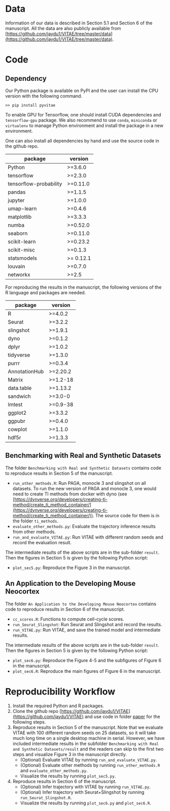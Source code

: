

# Data

Information of our data is described in Section 5.1 and Section 6 of the manuscript. All the data are also publicly available from [https://github.com/jaydu1/VITAE/tree/master/data](https://github.com/jaydu1/VITAE/tree/master/data).

# Code

## Dependency

Our Python package is available on PyPI and the user can install the CPU version with the following command. 

```
>> pip install pyvitae
```

To enable GPU for Tensorflow, one should install CUDA dependencies and `tensorflow-gpu` package. We also recommend to use `conda`, `miniconda` or `virtualenv` to manage Python environment and install the package in a new environment.


One can also install all dependencies by hand and use the source code in the github repo.

package|version
---|---
Python|>=3.6.0
tensorflow| >=2.3.0 
tensorflow-probability| >=0.11.0
pandas| >=1.1.5
jupyter| >=1.0.0
umap-learn| >=0.4.6
matplotlib |>=3.3.3 
numba| >=0.52.0
seaborn |>=0.11.0
scikit-learn |>=0.23.2
scikit-misc| >=0.1.3
statsmodels | >= 0.12.1
louvain| >=0.7.0
networkx| >=2.5

For reproducing the results in the manuscript, the following versions of the R language and packages are needed.

package|version
---|---
R|>=4.0.2
Seurat | >=3.2.2
slingshot | >=1.9.1
dyno | >=0.1.2
dplyr | >=1.0.2
tidyverse | >=1.3.0
purrr | >=0.3.4
AnnotationHub | >=2.20.2
Matrix | >=1.2-18
data.table | >=1.13.2
sandwich | >=3.0-0
lmtest | >=0.9-38
ggplot2 | >=3.3.2
ggpubr | >=0.4.0
cowplot | >=1.1.0
hdf5r | >=1.3.3

## Benchmarking with Real and Synthetic Datasets
The folder `Benchmarking with Real and Synthetic Datasets` contains code to reproduce results in Section 5 of the manuscript.

- `run_other_methods.R`: Run PAGA, monocle 3 and slingshot on all datasets. To run the new version of PAGA and monocle 3, one would need to create TI methods from docker with dyno (see [https://dynverse.org/developers/creating-ti-method/create_ti_method_container/](https://dynverse.org/developers/creating-ti-method/create_ti_method_container/)). The source code for them is in the folder `ti_methods`.
- `evaluate_other_methods.py`: Evaluate the trajectory inference results from other methods.
- `run_and_evaluate_VITAE.py`: Run VITAE with different random seeds and record the evaluation result.

The intermediate results of the above scripts are in the sub-folder `result`. Then the figures in Section 5 is given by the following Python script:

- `plot_sec5.py`: Reproduce the Figure 3 in the manuscript.

## An Application to the Developing Mouse Neocortex
The folder `An Application to the Developing Mouse Neocortex` contains code to reproduce results in Section 6 of the manuscript.

- `cc_scores.R`: Functions to compute cell-cycle scores.
- `run_Seurat_Slingshot`: Run Seurat and Slingshot and record the results.
- `run_VITAE.py`: Run VITAE, and save the trained model and intermediate results.

The intermediate results of the above scripts are in the sub-folder `result`. Then the figures in Section 5 is given by the following Python script:

- `plot_sec6.py`: Reproduce the Figure 4-5 and the subfigures of Figure 6 in the manuscript.
- `plot_sec6.R`: Reproduce the main figures of Figure 6 in the manuscript.

# Reproducibility Workflow

1. Install the required Python and R packages.
2. Clone the github repo [https://github.com/jaydu1/VITAE](https://github.com/jaydu1/VITAE) and use code in folder [paper](https://github.com/jaydu1/VITAE/tree/master/paper) for the following steps. 
3. Reproduce results in Section 5 of the manuscript. Note that we evaluate VITAE with 100 different random seeds on 25 datasets, so it will take much long time on a single desktop machine in serial. However, we have included intermediate results in the subfolder `Benchmarking with Real and Synthetic Datasets/result` and the readers can skip to the first two steps and visualize Figure 3 in the manuscript directly.
	- (Optional) Evaluate VITAE by running `run_and_evaluate_VITAE.py`. 
	- (Optional) Evaluate other methods by running `run_other_methods.R` and `evaluate_other_methods.py`.
	- Visualize the results by running `plot_sec5.py`.
4. Reproduce results in Section 6 of the manuscript. 
	- (Optional) Infer trajectory with VITAE by running `run_VITAE.py`.
	- (Optional) Infer trajectory with Seurat+Slingshot by running `run_Seurat_Slingshot.R`.
	- Visualize the results by running `plot_sec6.py` and `plot_sec6.R`.